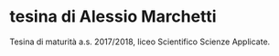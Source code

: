 # tesina di Alessio Marchetti

Tesina di maturità a.s. 2017/2018, liceo Scientifico Scienze Applicate.
